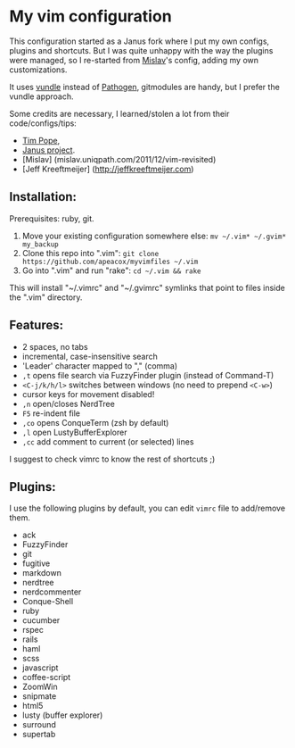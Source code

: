 My vim configuration
==========================

This configuration started as a Janus fork where I put my own configs, plugins
and shortcuts. But I was quite unhappy with the way the plugins were managed, so
I re-started from [Mislav](https://github.com/mislav/vimfiles)'s config, adding my own customizations.

It uses [vundle](https://github.com/gmarik/vundle) instead of [Pathogen](https://github.com/tpope/vim-pathogen), gitmodules are handy, but I prefer
the vundle approach.

Some credits are necessary, I learned/stolen a lot from their code/configs/tips:

* [Tim Pope](http://tbaggery.com),
* [Janus project](https://github.com/carlhuda/janus).
* [Mislav] (mislav.uniqpath.com/2011/12/vim-revisited)
* [Jeff Kreeftmeijer] (http://jeffkreeftmeijer.com)


## Installation:

Prerequisites: ruby, git.

1. Move your existing configuration somewhere else:
   `mv ~/.vim* ~/.gvim* my_backup`
2. Clone this repo into ".vim":
   `git clone https://github.com/apeacox/myvimfiles ~/.vim`
3. Go into ".vim" and run "rake":
   `cd ~/.vim && rake`

This will install "~/.vimrc" and "~/.gvimrc" symlinks that point to
files inside the ".vim" directory.

## Features:

* 2 spaces, no tabs
* incremental, case-insensitive search
* 'Leader' character mapped to "," (comma)
* `,t` opens file search via FuzzyFinder plugin (instead of Command-T)
* `<C-j/k/h/l>` switches between windows (no need to prepend `<C-w>`)
* cursor keys for movement disabled!
* `,n` open/closes NerdTree
* `F5` re-indent file
* `,co` opens ConqueTerm (zsh by default)
* `,l` open LustyBufferExplorer
* `,cc` add comment to current (or selected) lines

I suggest to check vimrc to know the rest of shortcuts ;)

## Plugins:

I use the following plugins by default, you can edit ```vimrc``` file to
add/remove them.

* ack
* FuzzyFinder
* git
* fugitive
* markdown
* nerdtree
* nerdcommenter
* Conque-Shell
* ruby
* cucumber
* rspec
* rails
* haml
* scss
* javascript
* coffee-script
* ZoomWin
* snipmate
* html5
* lusty (buffer explorer)
* surround
* supertab


